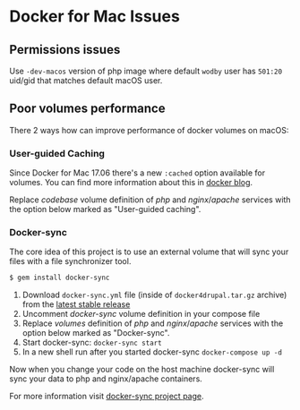 # Docker for Mac Issues

## Permissions issues

Use `-dev-macos` version of php image where default `wodby` user has `501:20` uid/gid that matches default macOS user. 

## Poor volumes performance

There 2 ways how can improve performance of docker volumes on macOS:

### User-guided Caching

Since Docker for Mac 17.06 there's a new `:cached` option available for volumes. You can find more information about this in [docker blog](https://blog.docker.com/2017/05/user-guided-caching-in-docker-for-mac).

Replace _codebase_ volume definition of _php_ and _nginx_/_apache_ services with the option below marked as "User-guided caching". 

### Docker-sync

The core idea of this project is to use an external volume that will sync your files with a file synchronizer tool.

```bash
$ gem install docker-sync
```

1. Download `docker-sync.yml` file (inside of `docker4drupal.tar.gz` archive) from the [latest stable release](https://github.com/wodby/docker4drupal/releases)
2. Uncomment _docker-sync_ volume definition in your compose file
3. Replace _volumes_ definition of _php_ and _nginx_/_apache_ services with the option below marked as "Docker-sync".
4. Start docker-sync: `docker-sync start`
5. In a new shell run after you started docker-sync `docker-compose up -d`

Now when you change your code on the host machine docker-sync will sync your data to php and nginx/apache containers.

For more information visit [docker-sync project page](https://github.com/EugenMayer/docker-sync).


